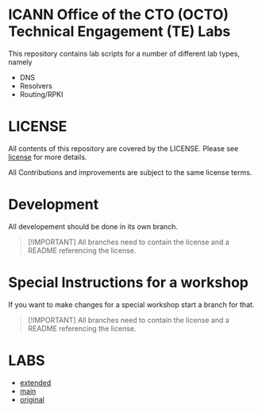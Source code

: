 # ICANN Office of the CTO (OCTO) Technical Engagement (TE) Labs

This repository contains lab scripts for a number of different lab types, namely

- DNS
- Resolvers
- Routing/RPKI

# LICENSE

All contents of this repository are covered by the LICENSE. Please see [license](LICENSE.md) for more details.

All Contributions and improvements are subject to the same license terms.

# Development

All developement should be done in its own branch.

> [!IMPORTANT] All branches need to contain the license and a README referencing the license.

# Special Instructions for a workshop

If you want to make changes for a special workshop start a branch for that.

> [!IMPORTANT] All branches need to contain the license and a README referencing the license.

# LABS

* [extended](https://github.com/icann/OCTO-TE-labs/tree/extended)
* [main](https://github.com/icann/OCTO-TE-labs/tree/main)
* [original](https://github.com/icann/OCTO-TE-labs/tree/original)
